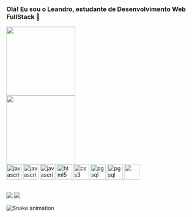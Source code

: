 ### Olá! Eu sou o Leandro, estudante de Desenvolvimento Web FullStack 👋

<div>
  <a href="https://github.com/SpitzerGodoi">
  <img height="180em" src="https://github-readme-stats.vercel.app/api?username=SpitzerGodoi&show_icons=true&theme=dark&include_all_commits=true&count_private=true"/>
</div>
  
<div>
  <a href="https://github.com/spitzergodoi">
  <img height="180em" src="https://github-readme-stats.vercel.app/api/top-langs/?username=spitzergodoi&layout=compact&langs_count=7&theme=dark"/>
</div>    
 
<div>
  <a href="https://developer.mozilla.org/en-US/docs/Web/JavaScript" target="_blank"> <img src="https://cdn.jsdelivr.net/gh/devicons/devicon/icons/javascript/javascript-plain.svg" alt="javascript" width="40" height="40"/></a>
 <a href="https://nodejs.org/en/about/" target="_blank"><img src="https://cdn.jsdelivr.net/gh/devicons/devicon/icons/nodejs/nodejs-plain-wordmark.svg" alt="javascript" width="40" height="40"/></a> 
  <a href="https://expressjs.com/" target="_blank"><img src="https://cdn.jsdelivr.net/gh/devicons/devicon/icons/express/express-original-wordmark.svg" alt="javascript" width="40" height="40"/></a> 
  <a href="https://www.w3.org/html/" target="_blank"> <img src="https://cdn.jsdelivr.net/gh/devicons/devicon/icons/html5/html5-plain-wordmark.svg"  alt="html5" width="40" height="40"/> </a> 
  <a href="https://www.w3schools.com/css/" target="_blank"> <img src="https://cdn.jsdelivr.net/gh/devicons/devicon/icons/css3/css3-plain-wordmark.svg" alt="css3" width="40" height="40"/> </a>
  <a href="https://www.postgresql.org/" target="_blank"> <img src="https://cdn.jsdelivr.net/gh/devicons/devicon/icons/postgresql/postgresql-plain-wordmark.svg" alt="pgsql" width="40"    height="40"/> </a>
  <a href="https://www.mongodb.com/" target="_blank"> <img src="https://cdn.jsdelivr.net/gh/devicons/devicon/icons/mongodb/mongodb-plain-wordmark.svg" alt="pgsql" width="40"    height="40"/> </a>
  <a href="https://www.heroku.com/" target="_blank"> <img src="https://cdn.jsdelivr.net/gh/devicons/devicon/icons/heroku/heroku-plain-wordmark.svg" width="40"    height="40"/> </a>
</div>
  
  ##
  
  <div>
   <a href = "mailto:leandro_spitzer@hotmail.com"><img src="https://img.shields.io/badge/Microsoft_Outlook-0078D4?style=for-the-badge&logo=microsoft-outlook&logoColor=white" target="_blank"></a>
  <a href="https://www.linkedin.com/in/leandro-spitzer-godoi-55b6a222a/" target="_blank"><img src="https://img.shields.io/badge/-LinkedIn-%230077B5?style=for-the-badge&logo=linkedin&logoColor=white" target="_blank"></a> 
  </div>
  
![Snake animation](https://github.com/SpitzerGodoi/SpitzerGodoi/blob/output/github-contribution-grid-snake.svg)
  
